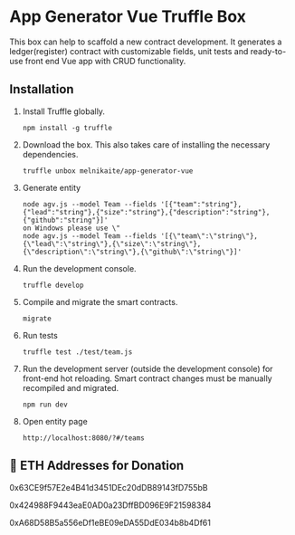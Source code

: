 # App Generator Vue Truffle Box

This box can help to scaffold a new contract development.
It generates a ledger(register) contract with customizable fields, unit tests and 
ready-to-use front end Vue app with CRUD functionality.

## Installation

1. Install Truffle globally.
    ```
    npm install -g truffle
    ```

2. Download the box. This also takes care of installing the necessary dependencies.
    ```
    truffle unbox melnikaite/app-generator-vue
    ```

3. Generate entity
    ```
    node agv.js --model Team --fields '[{"team":"string"},{"lead":"string"},{"size":"string"},{"description":"string"},{"github":"string"}]'
    on Windows please use \"
    node agv.js --model Team --fields '[{\"team\":\"string\"},{\"lead\":\"string\"},{\"size\":\"string\"},{\"description\":\"string\"},{\"github\":\"string\"}]'
    ```

4. Run the development console.
    ```
    truffle develop
    ```

5. Compile and migrate the smart contracts.
    ```
    migrate
    ```

6. Run tests
    ```
    truffle test ./test/team.js
    ```

7. Run the development server (outside the development console) for front-end hot reloading. Smart contract changes must be manually recompiled and migrated.
    ```
    npm run dev
    ```

8. Open entity page
    ```
    http://localhost:8080/?#/teams
    ```

## 💸 ETH Addresses for Donation

0x63CE9f57E2e4B41d3451DEc20dDB89143fD755bB

0x424988F9443eaE0AD0a23DffBD096E9F21598384

0xA68D58B5a556eDf1eBE09eDA55DdE034b8b4Df61
